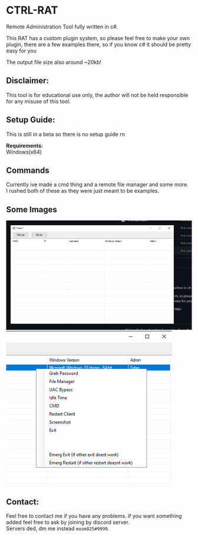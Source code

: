 # CTRL-RAT
Remote Administration Tool fully written in c#.

This RAT has a custom plugin system, so please feel free to make your own plugin, there are a few examples there, so if you know c# it should be pretty easy for you

The output file size also around ~20kb!

## **Disclaimer:**

This tool is for educational use only, the author will not be held responsible for any misuse of this tool.

## **Setup Guide:**
This is still in a beta so there is no setup guide rn

**Requirements:**\
Windows(x64)

## **Commands**
Currently ive made a cmd thing and a remote file manager and some more.\
I rushed both of these as they were just meant to be examples.

## **Some Images**
![Full Client](Images/1.png?raw=true)
![Options menu](Images/2.png?raw=true)

## **Contact:**
Feel free to contact me if you have any problems.
if you want something added feel free to ask by joining by discord server.\
Servers ded, dm me instead `moom825#9999`.
